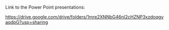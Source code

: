 Link to the Power Point presentations:

https://drive.google.com/drive/folders/1mre2XNNbG46nI2cHZNP3xzdoqgvaqdpG?usp=sharing